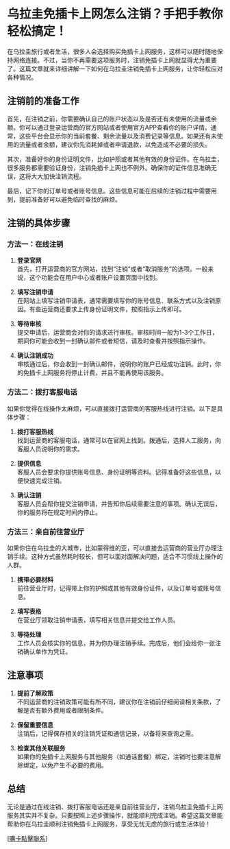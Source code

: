 # 乌拉圭免插卡上网怎么注销？手把手教你轻松搞定！

在乌拉圭旅行或者生活，很多人会选择购买免插卡上网服务，这样可以随时随地保持网络连接。不过，当你不再需要这项服务时，注销免插卡上网就显得尤为重要了。这篇文章就来详细讲解一下如何在乌拉圭注销免插卡上网服务，让你轻松应对各种情况。

## 注销前的准备工作

首先，在注销之前，你需要确认自己的账户状态以及是否还有未使用的流量或余额。你可以通过登录运营商的官方网站或者使用官方APP查看你的账户详情。通常，这些平台会显示你的当前套餐、剩余流量以及消费记录等信息。如果还有未使用的流量或者余额，建议你先消耗掉或者申请退款，以免造成不必要的损失。

其次，准备好你的身份证明文件，比如护照或者其他有效的身份证件。在乌拉圭，很多服务都需要验证身份，注销免插卡上网也不例外。确保你的证件信息准确无误，这将大大加快注销流程。

最后，记下你的订单号或者账号信息。这些信息可能在后续的注销过程中需要用到，提前准备好可以避免临时查找的麻烦。

## 注销的具体步骤

### 方法一：在线注销

1. **登录官网**  
   首先，打开运营商的官方网站，找到“注销”或者“取消服务”的选项。一般来说，这个功能会在用户中心或者账户设置页面中找到。

2. **填写注销申请**  
   在网站上填写注销申请表，通常需要填写你的账号信息、联系方式以及注销原因。有些运营商还要求上传身份证明文件，按照指示上传即可。

3. **等待审核**  
   提交申请后，运营商会对你的请求进行审核。审核时间一般为1-3个工作日，期间你可能会收到一封确认邮件或者短信，请及时查看并按照指示操作。

4. **确认注销成功**  
   审核通过后，你会收到一封确认邮件，说明你的账户已经成功注销。此时，你的免插卡上网服务将停止计费，并且不能再使用该服务。

### 方法二：拨打客服电话

如果你觉得在线操作太麻烦，可以直接拨打运营商的客服热线进行注销。以下是具体步骤：

1. **拨打客服热线**  
   找到运营商的客服电话，通常可以在官网上找到。拨通后，选择人工服务，向客服人员说明你的需求。

2. **提供信息**  
   客服人员会要求你提供账号信息、身份证明等资料。记得准备好这些信息，以便快速完成注销。

3. **确认注销**  
   客服人员会帮你提交注销申请，并告知你后续需要注意的事项。确认无误后，你的服务将在规定时间内停止。

### 方法三：亲自前往营业厅

如果你住在乌拉圭的大城市，比如蒙得维的亚，可以直接去运营商的营业厅办理注销手续。这种方式虽然耗时较长，但可以面对面解决问题，适合不习惯线上操作的人群。

1. **携带必要材料**  
   前往营业厅时，记得带上你的护照或其他有效身份证件，以及订单号或账号信息。

2. **填写表格**  
   在营业厅领取注销申请表，填写相关信息并提交给工作人员。

3. **等待处理**  
   工作人员会核实你的信息，并为你办理注销手续。完成后，他们会给你一张注销确认单作为凭证。

## 注意事项

1. **提前了解政策**  
   不同运营商的注销政策可能有所不同，建议你在注销前仔细阅读相关条款，了解是否有额外费用或者限制条件。

2. **保留重要信息**  
   注销后，记得保存相关的注销凭证和通信记录，以备将来查询之需。

3. **检查其他关联服务**  
   如果你的免插卡上网服务与其他服务（如通话套餐）绑定，注销时也要注意解除绑定，以免产生不必要的费用。

## 总结

无论是通过在线注销、拨打客服电话还是亲自前往营业厅，注销乌拉圭免插卡上网服务其实并不复杂。只要按照上述步骤操作，就能顺利完成注销。希望这篇文章能帮助你在乌拉圭顺利注销免插卡上网服务，享受无忧无虑的旅行或生活体验！

[[購卡點擊聯系](https://t.me/s/SXDXQF)]